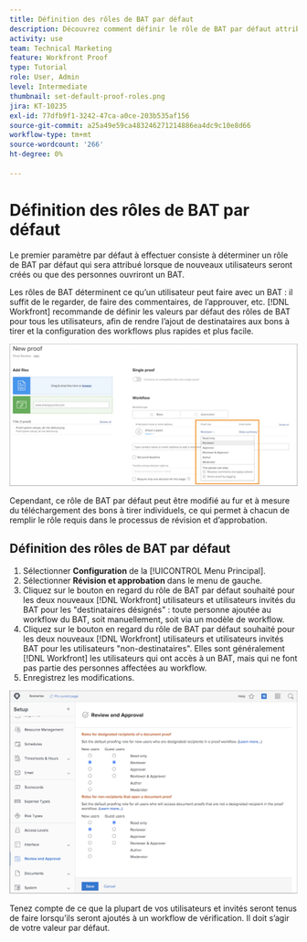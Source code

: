 ```yaml
---
title: Définition des rôles de BAT par défaut
description: Découvrez comment définir le rôle de BAT par défaut attribué lors de la création de nouveaux utilisateurs ou lorsque des personnes ouvrent un BAT .
activity: use
team: Technical Marketing
feature: Workfront Proof
type: Tutorial
role: User, Admin
level: Intermediate
thumbnail: set-default-proof-roles.png
jira: KT-10235
exl-id: 77dfb9f1-3242-47ca-a0ce-203b535af156
source-git-commit: a25a49e59ca483246271214886ea4dc9c10e8d66
workflow-type: tm+mt
source-wordcount: '266'
ht-degree: 0%

---
```


# Définition des rôles de BAT par défaut

<!---
21.4 updates have been made
--->

Le premier paramètre par défaut à effectuer consiste à déterminer un rôle de BAT par défaut qui sera attribué lorsque de nouveaux utilisateurs seront créés ou que des personnes ouvriront un BAT.

Les rôles de BAT déterminent ce qu’un utilisateur peut faire avec un BAT : il suffit de le regarder, de faire des commentaires, de l’approuver, etc. [!DNL Workfront] recommande de définir les valeurs par défaut des rôles de BAT pour tous les utilisateurs, afin de rendre l’ajout de destinataires aux bons à tirer et la configuration des workflows plus rapides et plus facile.

![Les rôles de BAT peuvent être sélectionnés lors du téléchargement d’un BAT.](assets/proof-system-setups-proof-role-example.png)

Cependant, ce rôle de BAT par défaut peut être modifié au fur et à mesure du téléchargement des bons à tirer individuels, ce qui permet à chacun de remplir le rôle requis dans le processus de révision et d’approbation.


## Définition des rôles de BAT par défaut

1. Sélectionner **Configuration** de la [!UICONTROL Menu Principal].
1. Sélectionner **Révision et approbation** dans le menu de gauche.
1. Cliquez sur le bouton en regard du rôle de BAT par défaut souhaité pour les deux nouveaux [!DNL Workfront] utilisateurs et utilisateurs invités du BAT pour les &quot;destinataires désignés&quot; : toute personne ajoutée au workflow du BAT, soit manuellement, soit via un modèle de workflow.
1. Cliquez sur le bouton en regard du rôle de BAT par défaut souhaité pour les deux nouveaux [!DNL Workfront] utilisateurs et utilisateurs invités BAT pour les utilisateurs &quot;non-destinataires&quot;. Elles sont généralement [!DNL Workfront] les utilisateurs qui ont accès à un BAT, mais qui ne font pas partie des personnes affectées au workflow.
1. Enregistrez les modifications.

![Paramètres de révision et d’approbation dans Workfront](assets/proof-system-setups-workfront-defaults.png)

Tenez compte de ce que la plupart de vos utilisateurs et invités seront tenus de faire lorsqu’ils seront ajoutés à un workflow de vérification. Il doit s’agir de votre valeur par défaut.
